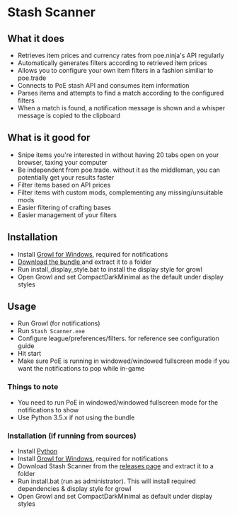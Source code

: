 # Stash Scanner

## What it does
- Retrieves item prices and currency rates from poe.ninja's API regularly
- Automatically generates filters according to retrieved item prices
- Allows you to configure your own item filters in a fashion similiar to poe.trade
- Connects to PoE stash API and consumes item information
- Parses items and attempts to find a match according to the configured filters
- When a match is found, a notification message is shown and a whisper message is copied to the clipboard

## What is it good for
- Snipe items you're interested in without having 20 tabs open on your browser, taxing your computer
- Be independent from poe.trade. without it as the middleman, you can potentially get your results faster
- Filter items based on API prices
- Filter items with custom mods, complementing any missing/unsuitable mods
- Easier filtering of crafting bases
- Easier management of your filters

## Installation
- Install [Growl for Windows](http://www.growlforwindows.com/gfw/d.ashx?f=GrowlInstaller.exe), required for notifications
- [Download the bundle ](../../releases/latest) and extract it to a folder
- Run install_display_style.bat to install the display style for growl
- Open Growl and set CompactDarkMinimal as the default under display styles

## Usage
- Run Growl (for notifications)
- Run `Stash Scanner.exe`
- Configure league/preferences/filters. for reference see configuration guide
- Hit start
- Make sure PoE is running in windowed/windowed fullscreen mode if you want the notifications to pop while in-game

### Things to note
- You need to run PoE in windowed/windowed fullscreen mode for the notifications to show
- Use Python 3.5.x if not using the bundle

### Installation (if running from sources)
- Install [Python](https://www.python.org/ftp/python/3.5.2/python-3.5.2.exe)
- Install [Growl for Windows](http://www.growlforwindows.com/gfw/d.ashx?f=GrowlInstaller.exe), required for notifications
- Download Stash Scanner from the [releases page](../../releases/latest) and extract it to a folder
- Run install.bat (run as administrator). This will install required dependencies & display style for growl
- Open Growl and set CompactDarkMinimal as default under display styles
